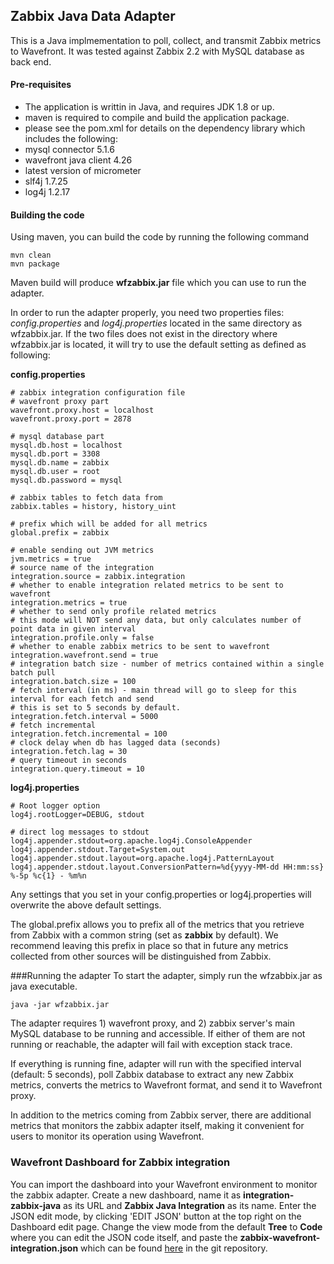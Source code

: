 ## Zabbix Java Data Adapter

This is a Java implmementation to poll, collect, and transmit Zabbix metrics to Wavefront. It was tested against Zabbix 2.2 with MySQL database as back end.

#### Pre-requisites
- The application is writtin in Java, and requires JDK 1.8 or up.
- maven is required to compile and build the application package.
- please see the pom.xml for details on the dependency library which includes the following:
 - mysql connector 5.1.6
 - wavefront java client 4.26
 - latest version of micrometer
 - slf4j 1.7.25
 - log4j 1.2.17

#### Building the code
Using maven, you can build the code by running the following command

```
mvn clean
mvn package
```

Maven build will produce **wfzabbix.jar** file which you can use to run the adapter.

In order to run the adapter properly, you need two properties files: *config.properties* and *log4j.properties* located in the same directory as wfzabbix.jar. If the two files does not exist in the directory where wfzabbix.jar is located, it will try to use the default setting as defined as following:

**config.properties**
```
# zabbix integration configuration file
# wavefront proxy part
wavefront.proxy.host = localhost
wavefront.proxy.port = 2878

# mysql database part
mysql.db.host = localhost
mysql.db.port = 3308
mysql.db.name = zabbix
mysql.db.user = root
mysql.db.password = mysql

# zabbix tables to fetch data from
zabbix.tables = history, history_uint

# prefix which will be added for all metrics
global.prefix = zabbix

# enable sending out JVM metrics
jvm.metrics = true
# source name of the integration
integration.source = zabbix.integration
# whether to enable integration related metrics to be sent to wavefront
integration.metrics = true
# whether to send only profile related metrics
# this mode will NOT send any data, but only calculates number of point data in given interval
integration.profile.only = false
# whether to enable zabbix metrics to be sent to wavefront
integration.wavefront.send = true
# integration batch size - number of metrics contained within a single batch pull
integration.batch.size = 100
# fetch interval (in ms) - main thread will go to sleep for this interval for each fetch and send
# this is set to 5 seconds by default.
integration.fetch.interval = 5000
# fetch incremental
integration.fetch.incremental = 100
# clock delay when db has lagged data (seconds)
integration.fetch.lag = 30
# query timeout in seconds
integration.query.timeout = 10

```

**log4j.properties**
```
# Root logger option
log4j.rootLogger=DEBUG, stdout

# direct log messages to stdout
log4j.appender.stdout=org.apache.log4j.ConsoleAppender
log4j.appender.stdout.Target=System.out
log4j.appender.stdout.layout=org.apache.log4j.PatternLayout
log4j.appender.stdout.layout.ConversionPattern=%d{yyyy-MM-dd HH:mm:ss} %-5p %c{1} - %m%n
```
Any settings that you set in your config.properties or log4j.properties will overwrite the above default settings.

The global.prefix allows you to prefix all of the metrics that you retrieve from Zabbix with a common string (set as **zabbix** by default). We recommend leaving this prefix in place so that in future any metrics collected from other sources will be distinguished from Zabbix.

###Running the adapter
To start the adapter, simply run the wfzabbix.jar as java executable.

```
java -jar wfzabbix.jar
```

The adapter requires 1) wavefront proxy, and 2) zabbix server's main MySQL database to be running and accessible. If either of them are not running or reachable, the adapter will fail with exception stack trace.

If everything is running fine, adapter will run with the specified interval (default: 5 seconds), poll Zabbix database to extract any new Zabbix metrics, converts the metrics to Wavefront format, and send it to Wavefront proxy.

In addition to the metrics coming from Zabbix server, there are additional metrics that monitors the zabbix adapter itself, making it convenient for users to monitor its operation using Wavefront.

### Wavefront Dashboard for Zabbix integration
You can import the dashboard into your Wavefront environment to monitor the zabbix adapter. Create a new dashboard, name it as **integration-zabbix-java** as its URL and **Zabbix Java Integration** as its name. Enter the JSON edit mode, by clicking 'EDIT JSON' button at the top right on the Dashboard edit page. Change the view mode from the default **Tree** to **Code** where you can edit the JSON code itself, and paste the **zabbix-wavefront-integration.json** which can be found [here](dashboard/zabbix-wavefront-integration.json) in the git repository.

